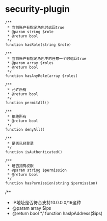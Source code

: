 # security-plugin
```
/**
 * 当前账户有指定角色时返回true
 * @param string $role
 * @return bool
 */
function hasRole(string $role)

/**
 * 当前账户有指定角色中的任意一个时返回true
 * @param array $roles
 * @return bool
 */
function hasAnyRole(array $roles)

/**
 * 允许所有
 * @return bool
 */
function permitAll()

/**
 * 拒绝所有
 * @return bool
 */
function denyAll()

/**
 * 是否已经登录
 */
function isAuthenticated()

/**
 * 是否拥有权限
 * @param string $permission
 * @return bool
 */
function hasPermission(string $permission)
```
/**
 * IP地址是否符合支持10.0.0.0/16这种
 * @param array $ips
 * @return bool
 */
function hasIpAddress($ips)
